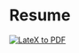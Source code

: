 # Resume

[![LateX to PDF](https://github.com/pranavgoyanka/resume/actions/workflows/main.yml/badge.svg)](https://github.com/pranavgoyanka/resume/actions/workflows/main.yml)

